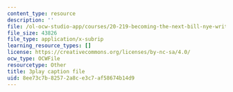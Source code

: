 ```yaml
---
content_type: resource
description: ''
file: /ol-ocw-studio-app/courses/20-219-becoming-the-next-bill-nye-writing-and-hosting-the-educational-show-january-iap-2015/8ee73c7b82572a8ce3c7af58674b14d9_3HnHQXWIFd4.srt
file_size: 43826
file_type: application/x-subrip
learning_resource_types: []
license: https://creativecommons.org/licenses/by-nc-sa/4.0/
ocw_type: OCWFile
resourcetype: Other
title: 3play caption file
uid: 8ee73c7b-8257-2a8c-e3c7-af58674b14d9
---
```

